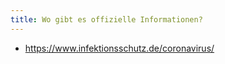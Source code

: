 ```yaml
---
title: Wo gibt es offizielle Informationen?
---
```


* https://www.infektionsschutz.de/coronavirus/
